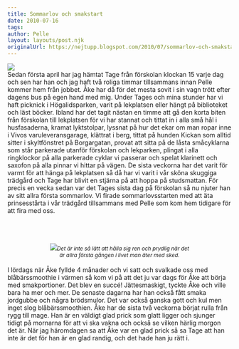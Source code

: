 ```yaml
---
title: Sommarlov och smakstart
date: 2010-07-16
tags: 	
author: Pelle
layout: layouts/post.njk
originalUrl: https://nejtupp.blogspot.com/2010/07/sommarlov-och-smakstart.html
---
```


<img src="../../../../img/IMG_0387.jpg"><br>Sedan första april har jag hämtat Tage från förskolan klockan 15 varje dag och sen har  han och jag haft två roliga timmar tillsammans innan Pelle kommer hem från jobbet. Åke har då för det mesta sovit i sin vagn trött efter dagens bus på egen  hand med mig. Under Tages och mina stunder har vi haft picknick i Högalidsparken, varit på lekplatsen eller hängt på biblioteket och läst böcker. Ibland har det tagit nästan en timme att gå den korta biten från förskolan till lekplatsen för vi har stannat och tittat in i alla små hål i husfasaderna, kramat lyktstolpar, lyssnat på hur det ekar om man ropar inne i Vivos varuleveransgarage, klättrat i berg, tittat på hunden Kickan som alltid sitter i skyltfönstret på Borgargatan, provat att sitta på de låsta småcyklarna som står parkerade utanför förskolan och lekparken, plingat i alla ringklockor på alla parkerade cyklar vi passerar och spelat klarinett och saxofon på alla pinnar vi hittar på vägen. De sista veckorna har det varit för varmt för att hänga på lekplatsen så då har vi varit i vår sköna skuggiga trädgård och Tage har blivit en stjärna på att hoppa på studsmattan. För precis en vecka sedan var det Tages sista dag på förskolan så nu njuter han av sitt allra första sommarlov. Vi firade sommarlovsstarten med att äta prinsesstårta i vår trädgård tillsammans med Pelle som kom hem tidigare för att fira med oss.<br><br><br><br><div style="text-align: center;"><img src="../../../../img/%C3%85kes+f%C3%B6rsta+smakm%C3%A5ltid-_MG_1588.jpg"><span style="font-size:85%;"><span style="font-style: italic;">Det är inte så lätt att hålla sig ren och prydlig när det<br> är allra första gången i livet man äter med sked.</span><br></span></div><br>I lördags när Åke fyllde 4 månader och vi satt och svalkade oss med blåbärssmoothie i värmen så kom vi på att det ju var dags för Åke att börja med smakportioner. Det blev en succé! Jättesmaskigt, tyckte Åke och ville bara ha mer och mer. De senaste dagarna har han också fått smaka jordgubbe och några brödsmulor. Det var också ganska gott och kul men inget slog blåbärssmoothien. Åke har de sista två veckorna börjat rulla från rygg till mage. Han är en väldigt glad prick som glatt ligger och sjunger tidigt på mornarna för att vi ska vakna och också se vilken härlig morgon det är. När jag häromdagen sa att Åke var en glad prick så sa Tage att han inte är det för han är en glad randig, och det hade han ju rätt i.
<!-- no comments on this post -->